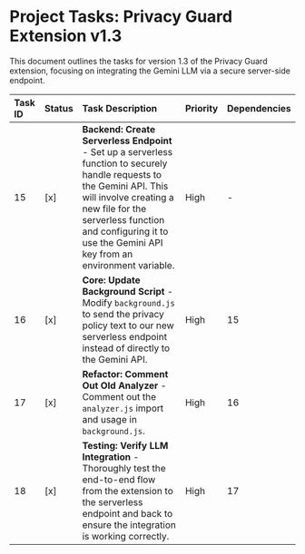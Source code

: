 # Project Tasks: Privacy Guard Extension v1.3

This document outlines the tasks for version 1.3 of the Privacy Guard extension, focusing on integrating the Gemini LLM via a secure server-side endpoint.

| Task ID | Status | Task Description                                                                                                                            | Priority | Dependencies |
| :------ | :----- | :------------------------------------------------------------------------------------------------------------------------------------------ | :------- | :----------- |
| 15      | [x]    | **Backend: Create Serverless Endpoint** - Set up a serverless function to securely handle requests to the Gemini API. This will involve creating a new file for the serverless function and configuring it to use the Gemini API key from an environment variable. | High     | -            |
| 16      | [x]    | **Core: Update Background Script** - Modify `background.js` to send the privacy policy text to our new serverless endpoint instead of directly to the Gemini API. | High     | 15           |
| 17      | [x]    | **Refactor: Comment Out Old Analyzer** - Comment out the `analyzer.js` import and usage in `background.js`.                                     | High     | 16           |
| 18      | [x]    | **Testing: Verify LLM Integration** - Thoroughly test the end-to-end flow from the extension to the serverless endpoint and back to ensure the integration is working correctly. | High     | 17           |
